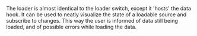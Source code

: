 The loader is almost identical to the loader switch, except it 'hosts' the data hook. It can be used to neatly visualize the state of a loadable source and subscribe to changes. This way the user is informed of data still being loaded, and of possible errors while loading the data.
